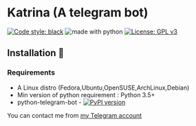 # Katrina (A telegram bot)

<a href="https://github.com/python/black"><img alt="Code style: black" src="https://img.shields.io/badge/code%20style-black-000000.svg"></a>
<img src="https://img.shields.io/badge/made%20with-python-blue.svg" alt="made with python">
[![License: GPL v3](https://img.shields.io/badge/License-GPLv3-blue.svg)](https://github.com/frknkrc44/nicksizbot/blob/beta/LICENSE.md)


## Installation 📐

### Requirements 

* A Linux distro (Fedora,Ubuntu,OpenSUSE,ArchLinux,Debian)
* Min version of python requirement : Python 3.5+ 
* python-telegram-bot - [![PyPI version](https://badge.fury.io/py/python-telegram-bot.svg)](https://pypi.org/project/python-telegram-bot/)


You can contact me from [my Telegram account](https://t.me/unigorn)
